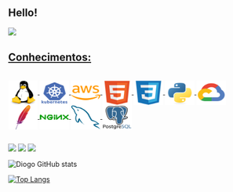 ## Hello!
<div align="">
  <a href="https://github.com/diogopfrazao">
  <img height="180em" src="https://github-readme-stats.vercel.app/api?username=diogopfrazao&show_icons=true&theme=dark&include_all_commits=true&count_private=true" />

<div><h2> Conhecimentos:</h2> </div>
 </div>
<div style="display: inline_block"><br>
<img align="center" alt="Diogo-Linux" height="50" width="60" src="https://github.com/devicons/devicon/blob/master/icons/linux/linux-original.svg">
<img align="center" alt="Diogo-Linux" height="50" width="60" src="https://github.com/devicons/devicon/blob/master/icons/kubernetes/kubernetes-plain-wordmark.svg">
<img align="center" alt="Diogo-Aws" height="50" width="60"src="https://github.com/devicons/devicon/blob/master/icons/amazonwebservices/amazonwebservices-plain-wordmark.svg">  
<img align="center" alt="Diogo-HTML" height="50" width="60" src="https://raw.githubusercontent.com/devicons/devicon/master/icons/html5/html5-original.svg">
<img align="center" alt="Diogo-CSS" height="50" width="60" src="https://raw.githubusercontent.com/devicons/devicon/master/icons/css3/css3-original.svg">
<img align="center" alt="Diogo-Python" height="50" width="60" src="https://raw.githubusercontent.com/devicons/devicon/master/icons/python/python-original.svg">
<img align="center" alt="Diogo-Google" height="50" width="60" src="https://github.com/devicons/devicon/blob/master/icons/googlecloud/googlecloud-original.svg">
<img align="center" alt="Diogo-Apache" height="50" width="60" src="https://github.com/devicons/devicon/blob/master/icons/apache/apache-original.svg">
<img align="center" alt="Diogo-Nginx" height="50" width="60" src="https://github.com/devicons/devicon/blob/master/icons/nginx/nginx-original.svg">
<img align="center" alt="Diogo-Mysql" height="50" width="60" src="https://github.com/devicons/devicon/blob/master/icons/mysql/mysql-original.svg">
<img align="center" alt="Diogo-Postgre" height="50" width="60" src="https://github.com/devicons/devicon/blob/master/icons/postgresql/postgresql-original-wordmark.svg">
</div>
   
  ##
 
<div> 
  <a href="https://discord.gg/wagxzStdcR" target="_blank"><img src="https://img.shields.io/badge/Discord-7289DA?style=for-the-badge&logo=discord&logoColor=white" target="_blank"></a> 
  <a href = "mailto:diogopfrazao@gmail.com"><img src="https://img.shields.io/badge/-Gmail-%23333?style=for-the-badge&logo=gmail&logoColor=white" target="_blank"></a>
  <a href="https://www.linkedin.com/in/diogopfrazao" target="_blank"><img src="https://img.shields.io/badge/-LinkedIn-%230077B5?style=for-the-badge&logo=linkedin&logoColor=white" target="_blank"></a> 
 
</div>

  ![Diogo GitHub stats](https://github-readme-stats.vercel.app/api?username=diogopfrazao&show_icons=true&bg_color=00000000)

[![Top Langs](https://github-readme-stats.vercel.app/api/top-langs/?username=diogopfrazao )](https://github.com/anuraghazra/github-readme-stats )

